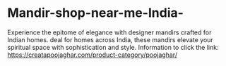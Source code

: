 # Mandir-shop-near-me-India-
Experience the epitome of elegance with designer mandirs crafted for Indian homes.  deal for homes across India, these mandirs elevate your spiritual space with sophistication and style.  Information to click the link: https://creatapoojaghar.com/product-category/poojaghar/  
